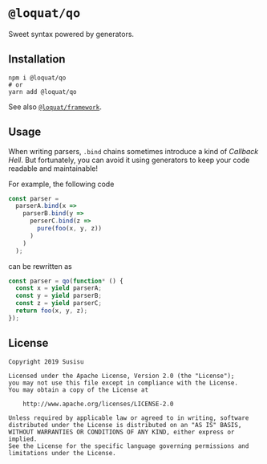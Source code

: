 # `@loquat/qo`
Sweet syntax powered by generators.

## Installation
``` shell
npm i @loquat/qo
# or
yarn add @loquat/qo
```

See also [`@loquat/framework`](https://github.com/susisu/loquat/tree/master/packages/framework).

## Usage
When writing parsers, `.bind` chains sometimes introduce a kind of *Callback Hell*. But fortunately, you can avoid it using generators to keep your code readable and maintainable!

For example, the following code

``` javascript
const parser =
  parserA.bind(x =>
    parserB.bind(y =>
      perserC.bind(z =>
        pure(foo(x, y, z))
      )
    )
  );
```

can be rewritten as

``` javascript
const parser = qo(function* () {
  const x = yield parserA;
  const y = yield parserB;
  const z = yield parserC;
  return foo(x, y, z);
});
```

## License
```
Copyright 2019 Susisu

Licensed under the Apache License, Version 2.0 (the "License");
you may not use this file except in compliance with the License.
You may obtain a copy of the License at

    http://www.apache.org/licenses/LICENSE-2.0

Unless required by applicable law or agreed to in writing, software
distributed under the License is distributed on an "AS IS" BASIS,
WITHOUT WARRANTIES OR CONDITIONS OF ANY KIND, either express or implied.
See the License for the specific language governing permissions and
limitations under the License.
```
